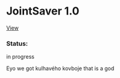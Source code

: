 # JointSaver 1.0
[View](https://pablomikes.github.io/JointSaver/)
<h3>Status:</h3>
<p>in progress</p>
<p>Eyo we got kulhavého kovboje that is a god</p>
